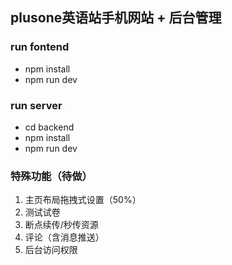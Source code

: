 ## plusone英语站手机网站 + 后台管理

### run fontend
+ npm install
+ npm run dev

### run server
+ cd backend
+ npm install
+ npm run dev

### 特殊功能（待做）
1. 主页布局拖拽式设置（50%）
2. 测试试卷
3. 断点续传/秒传资源
4. 评论（含消息推送）
5. 后台访问权限
